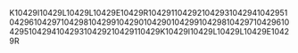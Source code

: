 K10429I10429L10429L10429E10429R10429110429210429310429410429510429610429710429810429910429010429010429910429810429710429610429510429410429310429210429110429K10429I10429L10429L10429E10429R
